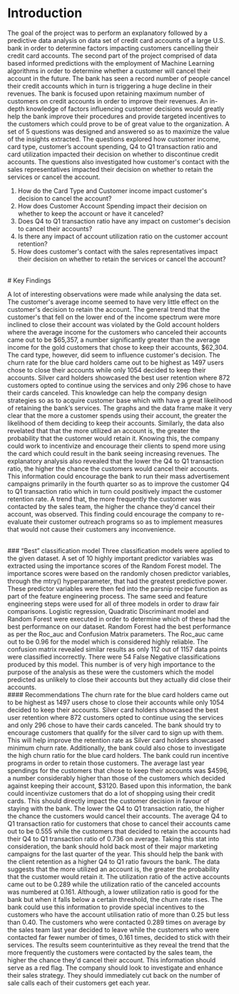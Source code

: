 # Introduction
The goal of the project was to perform an explanatory followed by a predictive data analysis on data set of credit card accounts of a large U.S. bank in order to determine factors impacting customers cancelling their credit card accounts. The second part of the project comprised of data based informed predictions with the employment of Machine Learning algorithms in order to determine whether a customer will cancel their account in the future. The bank has seen a record number of people cancel their credit accounts which in turn is triggering a huge decline in their revenues. The bank is focused upon retaining maximum number of customers on credit accounts in order to improve their revenues. An in-depth knowledge of factors influencing customer decisions would greatly help the bank improve their procedures and provide targeted incentives to the customers which could prove to be of great value to the organization. A set of 5 questions was designed and answered so as to maximize the value of the insights extracted. The questions explored how customer income, card type, customer’s account spending, Q4 to Q1 transaction ratio and card utilization impacted their decision on whether to discontinue credit accounts. The questions also investigated how customer's contact with the sales representatives impacted their decision on whether to retain the services or cancel the account.

1.	How do the Card Type and Customer income impact customer's decision to cancel the account?
2.	How does Customer Account Spending impact their decision on whether to keep the account or have it canceled?
3.	Does Q4 to Q1 transaction ratio have any impact on customer's decision to cancel their accounts?
4.	Is there any impact of account utilization ratio on the customer account retention?
5.	How does customer's contact with the sales representatives impact their decision on whether to retain the services or cancel the account?

<br/>
# Key Findings

A lot of interesting observations were made while analysing the data set. The customer's average income seemed to have very little effect on the customer's decision to retain the account. The general trend that the customer's that fell on the lower end of the income spectrum were more inclined to close their account was violated by the Gold account holders where the average income for the customers who canceled their accounts came out to be $65,357, a number significantly greater than the average income for the gold customers that chose to keep their accounts, $62,304. The card type, however, did seem to influence customer's decision. The churn rate for the blue card holders came out to be highest as 1497 users chose to close their accounts while only 1054 decided to keep their accounts. Silver card holders showcased the best user retention where 872 customers opted to continue using the services and only 296 chose to have their cards canceled. This knowledge can help the company design strategies so as to acquire customer base which with have a great likelihood of retaining the bank’s services. The graphs and the data frame make it very clear that the more a customer spends using their account, the greater the likelihood of them deciding to keep their accounts. Similarly, the data also revelated that  that the more utilized an account is, the greater the probability that the customer would retain it. Knowing this, the company could work to incentivize and encourage their clients to spend more using the card which could result in the bank seeing increasing revenues. The explanatory analysis also revealed that the lower the Q4 to Q1 transaction ratio, the higher the chance the customers would cancel their accounts. This information could encourage the bank to run their mass advertisement campaigns primarily in the fourth quarter so as to improve the customer Q4 to Q1 transaction ratio which in turn could positively impact the customer retention rate. A trend that, the more frequently the customer was contacted by the sales team, the higher the chance they'd cancel their account, was observed. This finding could encourage the company to re-evaluate their customer outreach programs so as to implement measures that would not cause their customers any inconvenience. 

<br/>
###  “Best” classification model
Three classification models were applied to the given dataset. A set of 10 highly important predictor variables was extracted using the importance scores of the Random Forest model. The importance scores were based on the randomly chosen predictor variables, through the mtry() hyperparameter, that had the greatest predictive power. These predictor variables were then fed into the parsnip recipe function as part of the feature engineering process. The same seed and feature engineering steps were used for all of three models in order to draw fair comparisons. Logistic regression, Quadratic Discriminant model and Random Forest were executed in order to determine which of these had the best performance on our dataset. Random Forest had the best performance as per the Roc_auc and Confusion Matrix parameters. The Roc_auc came out to be 0.96 for the model which is considered highly reliable. The confusion matrix revealed similar results as only 112 out of 1157 data points were classified incorrectly. There were 54 False Negative classifications produced by this model. This number is of very high importance to the purpose of the analysis as these were the customers which the model predicted as unlikely to close their accounts but they actually did close their accounts.  
<br/>
####  Recommendations
The churn rate for the blue card holders came out to be highest as 1497 users chose to close their accounts while only 1054 decided to keep their accounts. Silver card holders showcased the best user retention where 872 customers opted to continue using the services and only 296 chose to have their cards canceled. The bank should try to encourage customers that qualify for the silver card to sign up with them. This will help improve the retention rate as Silver card holders showcased minimum churn rate. Additionally, the bank could also chose to investigate the high churn ratio for the blue card holders. The bank could run incentive programs in order to retain those customers. 
The average last year spendings for the customers that chose to keep their accounts was $4596, a number considerably higher than those of the customers which decided against keeping their account, $3120. Based upon this information, the bank could incentivize customers that do a lot of shopping using their credit cards. This should directly impact the customer decision in favour of staying with the bank. 
The lower the Q4 to Q1 transaction ratio, the higher the chance the customers would cancel their accounts. The average Q4 to Q1 transaction ratio for customers that chose to cancel their accounts came out to be 0.555 while the customers that decided to retain the accounts had their Q4 to Q1 transaction ratio of 0.736 on average. Taking this stat into consideration, the bank should hold back most of their major marketing campaigns for the last quarter of the year. This should help the bank with the client retention as a higher Q4 to Q1 ratio favours the bank. 
The data suggests that the more utilized an account is, the greater the probability that the customer would retain it. The utilization ratio of the active accounts came out to be 0.289 while the utilization ratio of the canceled accounts was numbered at 0.161. Although, a lower utilization ratio is good for the bank but when it falls below a certain threshold, the churn rate rises. The bank could use this information to provide special incentives to the customers who have the account utilisation ratio of more than 0.25 but less than 0.40. 
The customers who were contacted 0.289 times on average by the sales team last year decided to leave while the customers who were contacted far fewer number of times, 0.161 times, decided to stick with their services. The results seem counterintuitive as they reveal the trend that the more frequently the customers were contacted by the sales team, the higher the chance they'd cancel their account. This information should serve as a red flag. The company should look to investigate and enhance their sales strategy. They should immediately cut back on the number of sale calls each of their customers get each year.  
